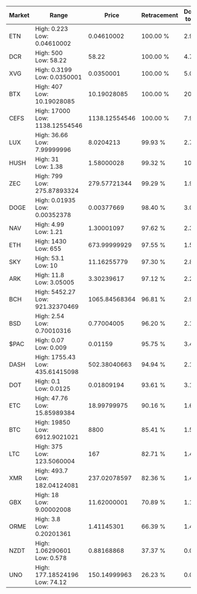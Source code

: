 | Market | Range | Price| Retracement | Doubles to 50% |
| --- | --- | --- | --- | --- |
| ETN | High: 0.223<br />Low: 0.04610002 | 0.04610002 | 100.00 % | 2.92 |
| DCR | High: 500<br />Low: 58.22 | 58.22 | 100.00 % | 4.79 |
| XVG | High: 0.3199<br />Low: 0.0350001 | 0.0350001 | 100.00 % | 5.07 |
| BTX | High: 407<br />Low: 10.19028085 | 10.19028085 | 100.00 % | 20.47 |
| CEFS | High: 17000<br />Low: 1138.12554546 | 1138.12554546 | 100.00 % | 7.97 |
| LUX | High: 36.66<br />Low: 7.99999996 | 8.0204213 | 99.93 % | 2.78 |
| HUSH | High: 31<br />Low: 1.38 | 1.58000028 | 99.32 % | 10.25 |
| ZEC | High: 799<br />Low: 275.87893324 | 279.57721344 | 99.29 % | 1.92 |
| DOGE | High: 0.01935<br />Low: 0.00352378 | 0.00377669 | 98.40 % | 3.03 |
| NAV | High: 4.99<br />Low: 1.21 | 1.30001097 | 97.62 % | 2.38 |
| ETH | High: 1430<br />Low: 655 | 673.99999929 | 97.55 % | 1.55 |
| SKY | High: 53.1<br />Low: 10 | 11.16255779 | 97.30 % | 2.83 |
| ARK | High: 11.8<br />Low: 3.05005 | 3.30239617 | 97.12 % | 2.25 |
| BCH | High: 5452.27<br />Low: 921.32370469 | 1065.84568364 | 96.81 % | 2.99 |
| BSD | High: 2.54<br />Low: 0.70010316 | 0.77004005 | 96.20 % | 2.10 |
| $PAC | High: 0.07<br />Low: 0.009 | 0.01159 | 95.75 % | 3.41 |
| DASH | High: 1755.43<br />Low: 435.61415098 | 502.38040663 | 94.94 % | 2.18 |
| DOT | High: 0.1<br />Low: 0.0125 | 0.01809194 | 93.61 % | 3.11 |
| ETC | High: 47.76<br />Low: 15.85989384 | 18.99799975 | 90.16 % | 1.67 |
| BTC | High: 19850<br />Low: 6912.9021021 | 8800 | 85.41 % | 1.52 |
| LTC | High: 375<br />Low: 123.5060004 | 167 | 82.71 % | 1.49 |
| XMR | High: 493.7<br />Low: 182.04124081 | 237.02078597 | 82.36 % | 1.43 |
| GBX | High: 18<br />Low: 9.00002008 | 11.62000001 | 70.89 % | 1.16 |
| ORME | High: 3.8<br />Low: 0.20201361 | 1.41145301 | 66.39 % | 1.42 |
| NZDT | High: 1.06290601<br />Low: 0.578 | 0.88168868 | 37.37 % | 0.00 |
| UNO | High: 177.18524196<br />Low: 74.12 | 150.14999963 | 26.23 % | 0.00 |
